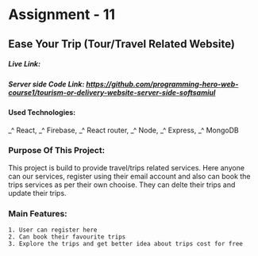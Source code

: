 # Assignment - 11

## Ease Your Trip (Tour/Travel Related Website)

##### Live Link:

##### Server side Code Link: https://github.com/programming-hero-web-course1/tourism-or-delivery-website-server-side-softsamiul

#### Used Technologies:

_^ React,
_^ Firebase,
_^ React router,
_^ Node,
_^ Express,
_^ MongoDB

### Purpose Of This Project:

This project is build to provide travel/trips related services. Here anyone can our services, register using their email account and also can book the trips services as per their own chooise. They can delte their trips and update their trips.

### Main Features:

    1. User can register here
    2. Can book their favourite trips
    3. Explore the trips and get better idea about trips cost for free

